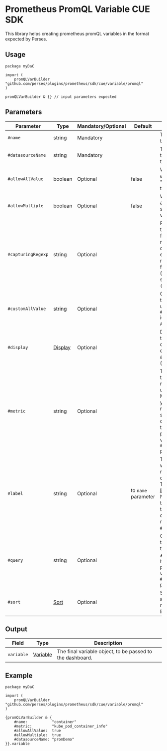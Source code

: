 # Prometheus PromQL Variable CUE SDK

This library helps creating prometheus promQL variables in the format expected by Perses.

## Usage

```cue
package myDaC

import (
	promQLVarBuilder "github.com/perses/plugins/prometheus/sdk/cue/variable/promql"
)

promQLVarBuilder & {} // input parameters expected
```

## Parameters

| Parameter          | Type                                                                             | Mandatory/Optional | Default             | Description                                                                                                                                                                         |
|--------------------|----------------------------------------------------------------------------------|--------------------|---------------------|-------------------------------------------------------------------------------------------------------------------------------------------------------------------------------------|
| `#name`            | string                                                                           | Mandatory          |                     | The name of this variable.                                                                                                                                                          |
| `#datasourceName`  | string                                                                           | Mandatory          |                     | The name of the datasource to query.                                                                                                                                                |
| `#allowAllValue`   | boolean                                                                          | Optional           | false               | Whether to append the "All" value to the list.                                                                                                                                      |
| `#allowMultiple`   | boolean                                                                          | Optional           | false               | Whether to allow multi-selection of values.                                                                                                                                         |
| `#capturingRegexp` | string                                                                           | Optional           |                     | Regexp used to catch and filter the results of the query. If empty, then nothing is filtered (equivalent of setting it to `(.*)`).                                                  |
| `#customAllValue`  | string                                                                           | Optional           |                     | Custom value that will be used if `#allowAllValue` is true and if `All` is selected.                                                                                                |
| `#display`         | [Display](https://perses.dev/perses/docs/api/variable/#display-specification)    | Optional           |                     | Display object to tune the display name, description and visibility (show/hide).                                                                                                    |
| `#metric`          | string                                                                           | Optional           |                     | The name of the source metric to be used. ⚠️ Mandatory if you want to rely on the standard query pattern, thus didn't provide a value to the `#query` parameter.                     |
| `#label`           | string                                                                           | Optional           | to `name` parameter | The label from which to retrieve the list of values. ⚠️ The [filter library](../filter.md) does NOT rely on this parameter to build the corresponding matcher, only `#name` is used. |
| `#query`           | string                                                                           | Optional           |                     | Custom query to be used for this variable. ⚠️ Mandatory if you didn't provide a value to the `#metric` parameter.                                                                    |
| `#sort`            | [Sort](https://perses.dev/perses/docs/api/variable/#list-variable-specification) | Optional           |                     | Sort method to apply when rendering the list of values.                                                                                                                             |

## Output

| Field      | Type                                                                            | Description                                               |
|------------|---------------------------------------------------------------------------------|-----------------------------------------------------------|
| `variable` | [Variable](https://perses.dev/perses/docs/api/variable/#variable-specification) | The final variable object, to be passed to the dashboard. |

## Example

```cue
package myDaC

import (
	promQLVarBuilder "github.com/perses/plugins/prometheus/sdk/cue/variable/promql"
)

{promQLVarBuilder & {
	#name:           "container"
	#metric:         "kube_pod_container_info"
	#allowAllValue:  true
	#allowMultiple:  true
	#datasourceName: "promDemo"
}}.variable
```
